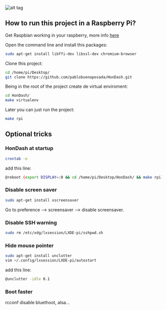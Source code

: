 ![alt tag](https://raw.github.com/pablobuenaposada/HonDash/master/docs/logo/hondash.png)

## How to run this project in a Raspberry Pi?
Get Raspbian working in your raspberry, more info [here](https://www.raspberrypi.org/downloads/raspbian/)

Open the command line and install this packages:
```sh
sudo apt-get install libffi-dev libssl-dev chromium-browser
```

Clone this project:
```sh
cd /home/pi/Desktop/
git clone https://github.com/pablobuenaposada/HonDash.git
```

Being in the root of the project create de virtual enviroment:
```sh
cd HonDash/
make virtualenv

```
Later you can just run the project:
```sh
make rpi
```

## Optional tricks
### HonDash at startup
```sh
crontab -e
```
add this line:
```sh
@reboot (export DISPLAY=:0 && cd /home/pi/Desktop/HonDash/ && make rpi)
```

### Disable screen saver
```sh
sudo apt-get install xscreensaver
```
Go to preference --> screensaver --> disable screensaver.

### Disable SSH warning
```sh
sudo rm /etc/xdg/lxsession/LXDE-pi/sshpwd.sh
```

### Hide mouse pointer
```sh
sudo apt-get install unclutter
vim ~/.config/lxsession/LXDE-pi/autostart
```
add this line:
```sh
@unclutter -idle 0.1
```

### Boot faster
rcconf
disable bluethoot, alsa...



